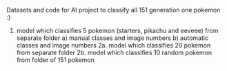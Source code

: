 Datasets and code for AI project to classify all 151 generation one pokemon :)


1. model which classifies 5 pokemon (starters, pikachu and eeveee) from separate folder
   a) manual classes and image numbers
   b) automatic classes and image numbers
2a. model which classifies 20 pokemon from separate folder
2b. model which classifies 10 random pokemon from folder of 151 pokemon
